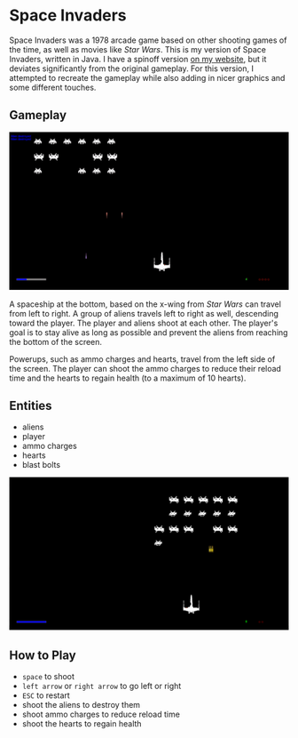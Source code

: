 # Space Invaders

Space Invaders was a 1978 arcade game based on other shooting games of the time, as well as movies like _Star Wars_. This is my version of Space Invaders, written in Java. I have a spinoff version [on my website](https://techiecable.github.io/programs/space_invaders), but it deviates significantly from the original gameplay. For this version, I attempted to recreate the gameplay while also adding in nicer graphics and some different touches.

## Gameplay

[![playthrough gif](assets/space-invaders-playthrough-105ed30675e9ba5e546aefbd9070fbf4d96cebbc.gif)](https://raw.githubusercontent.com/TechieCable/space-invaders-java/master/assets/space-invaders-playthrough-105ed30675e9ba5e546aefbd9070fbf4d96cebbc.gif)

A spaceship at the bottom, based on the x-wing from _Star Wars_ can travel from left to right. A group of aliens travels left to right as well, descending toward the player. The player and aliens shoot at each other. The player's goal is to stay alive as long as possible and prevent the aliens from reaching the bottom of the screen.

Powerups, such as ammo charges and hearts, travel from the left side of the screen. The player can shoot the ammo charges to reduce their reload time and the hearts to regain health (to a maximum of 10 hearts).

## Entities
- aliens
- player
- ammo charges
- hearts
- blast bolts

<!-- add pictures of each entity -->

[![gameplay screenshot](assets/screenshot0.png)](https://raw.githubusercontent.com/TechieCable/space-invaders-java/master/assets/screenshot0.png)

## How to Play
- `space` to shoot
- `left arrow` or `right arrow` to go left or right
- `ESC` to restart
- shoot the aliens to destroy them
- shoot ammo charges to reduce reload time
- shoot the hearts to regain health
